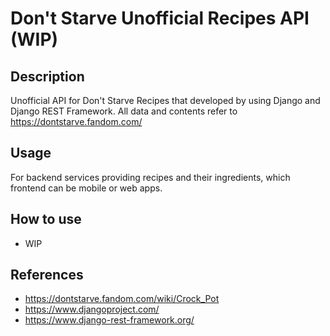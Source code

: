 # Don't Starve Unofficial Recipes API (WIP)

## Description
Unofficial API for Don't Starve Recipes that developed by using Django and Django REST Framework. All data and contents refer to https://dontstarve.fandom.com/

## Usage
For backend services providing recipes and their ingredients, which frontend can be mobile or web apps.

## How to use
* WIP

## References
* https://dontstarve.fandom.com/wiki/Crock_Pot
* https://www.djangoproject.com/
* https://www.django-rest-framework.org/